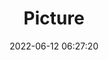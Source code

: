 ---
weight: 1
images:
- /images/edited/20.jpeg
title: Picture
date: 2022-06-12 06:27:20
tags: [luminarneo,work,ILCE7M3,50.0]
---